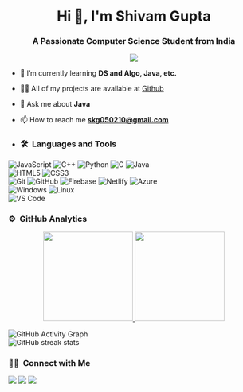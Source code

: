 <h1 align="center">Hi 👋, I'm Shivam Gupta</h1>
<h3 align="center">A Passionate Computer Science Student from India</h3>
	
<p align="center">
  <img src="https://komarev.com/ghpvc/?username=shivam-0510&color=blueviolet&style=flat">
</p>

- 🌱 I’m currently learning **DS and Algo, Java, etc.**

- 👨‍💻 All of my projects are available at [Github](https://github.com/shivam-0510?tab=repositories)

- 💬 Ask me about **Java**

- 📫 How to reach me **skg050210@gmail.com**
- ### 🛠 &nbsp;Languages and Tools

![JavaScript](https://img.shields.io/badge/-JavaScript-%23F7DF1C?style=for-the-badge&logo=javascript&logoColor=000000&labelColor=%23F7DF1C&color=%23FFCE5A)
![C++](https://img.shields.io/badge/C%2B%2B-00599C?style=for-the-badge&logo=c%2B%2B&logoColor=white)
![Python](http://img.shields.io/badge/-Python-3776AB?style=for-the-badge&logo=python&logoColor=ffffff)
![C](https://img.shields.io/badge/C-00599C?style=for-the-badge&logo=c&logoColor=white)
![Java](https://img.shields.io/badge/Java-ED8B00?style=for-the-badge&logo=java&logoColor=white)
<br>
![HTML5](https://img.shields.io/badge/-HTML5-%23E44D27?style=for-the-badge&logo=html5&logoColor=ffffff)
![CSS3](https://img.shields.io/badge/-CSS3-%231572B6?style=for-the-badge&logo=css3)
<br>
![Git](https://img.shields.io/badge/-Git-%23F05032?style=for-the-badge&logo=git&logoColor=%23ffffff)
![GitHub](https://img.shields.io/badge/-GitHub-181717?style=for-the-badge&logo=github)
![Firebase](https://img.shields.io/badge/-Firebase-FFCA28?style=for-the-badge&logo=firebase&logoColor=ffffff)
![Netlify](https://img.shields.io/badge/Netlify-00C7B7?style=for-the-badge&logo=netlify&logoColor=white)
![Azure](https://img.shields.io/badge/microsoft%20azure-0089D6?style=for-the-badge&logo=microsoft-azure&logoColor=white)
<br>
![Windows](https://img.shields.io/badge/Windows-0078D6?style=for-the-badge&logo=windows&logoColor=white)
![Linux](http://img.shields.io/badge/-Linux-0078D6?style=for-the-badge&logo=linux&logoColor=ffffff)
<br>
![VS Code](http://img.shields.io/badge/-VS%20Code-007ACC?style=for-the-badge&logo=visual-studio-code&logoColor=ffffff)
<br/>
### ⚙️ &nbsp;GitHub Analytics

<p align="center">
<a href="https://github.com/shivam-0510">
  <img height="180em" src="https://github-readme-stats-eight-theta.vercel.app/api?username=shivam-0510&show_icons=true&theme=algolia&include_all_commits=true&count_private=true"/>
  <img height="180em" src="https://github-readme-stats-eight-theta.vercel.app/api/top-langs/?username=shivam-0510&layout=compact&langs_count=8&theme=algolia"/>
</a>
</p>

![GitHub Activity Graph](https://activity-graph.herokuapp.com/graph?username=shivam-0510)
<br>
![GitHub streak stats](https://github-readme-streak-stats.herokuapp.com/?user=shivam-0510&theme=algolia)  

### 🤝🏻 &nbsp;Connect with Me

<p>
<a href="https://www.linkedin.com/in/shivam-gupta-3628641bb/"><img src="https://img.shields.io/badge/-Shivam%20Gupta-blue?style=flat&logo=Linkedin&logoColor=white"/></a>
<a href="mailto:skg050210@gmail.com"><img src="https://img.shields.io/badge/-skg050210%40gmail.com-red?style=flat&logo=Gmail&logoColor=white"/></a>
<a href="https://twitter.com/05_guptashivam"><img src="https://img.shields.io/badge/-Shivam%20Gupta-blue?style=flat&logo=Twitter&logoColor=white"/></a>
</p>


